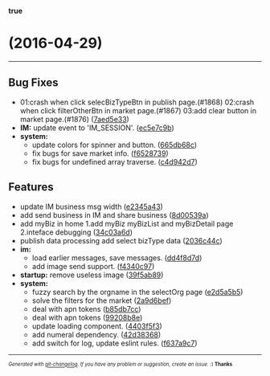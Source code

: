 __true__

#   (2016-04-29)



---

## Bug Fixes

-  01:crash when click selecBizTypeBtn in publish page.(#1868)        02:crash when click filterOtherBtn in market page.(#1867)        03:add clear button in market page.(#1876)
  ([7aed5e33](http://192.168.64.208/tianjin/fas-app/commits/7aed5e330c1fcf80f1c228484f5196d4ae375a2e))
- **IM:** update event to 'IM_SESSION'.
  ([ec5e7c9b](http://192.168.64.208/tianjin/fas-app/commits/ec5e7c9bef47fbc02506618b414abc80c6a883b0))
- **system:**
  - update colors for spinner and button.
  ([665db68c](http://192.168.64.208/tianjin/fas-app/commits/665db68c7b7c98caa256b0c0c5aec9f257fd890b))
  - fix bugs for save market info.
  ([f6528739](http://192.168.64.208/tianjin/fas-app/commits/f65287393eeb41132b17b5cc6e235f447d31a845))
  - fix bugs for undefined array traverse.
  ([c4d942d7](http://192.168.64.208/tianjin/fas-app/commits/c4d942d708c12e185217dabbc49a37d0f3e65f8e))


## Features

- update IM business msg width
  ([e2345a43](http://192.168.64.208/tianjin/fas-app/commits/e2345a437154452f78fa30d7ce4f4dd347c52425))
- add send business in IM and share business
  ([8d00539a](http://192.168.64.208/tianjin/fas-app/commits/8d00539af23664df397f935939a20c8c60072b13))
- add myBiz in home 1.add myBiz myBizList and myBizDetail page 2.inteface debugging
  ([34c03a6d](http://192.168.64.208/tianjin/fas-app/commits/34c03a6dec9e070338c72d193dbcf75dd2c8e86e))
- publish data processing add select bizType data
  ([2036c44c](http://192.168.64.208/tianjin/fas-app/commits/2036c44c74a5e79fa9027558abbecd713666d67f))
- **im:**
  - load earlier messages, save messages.
  ([dd4f8d7d](http://192.168.64.208/tianjin/fas-app/commits/dd4f8d7d9d6d9e403863c938e1bdf5a6ed71e019))
  - add image send support.
  ([f4340c97](http://192.168.64.208/tianjin/fas-app/commits/f4340c9736f32a916547b970895260e282f02751))
- **startup:** remove useless image
  ([39f5ab89](http://192.168.64.208/tianjin/fas-app/commits/39f5ab891c50396080d2d183926488f5ff00abd3))
- **system:**
  - fuzzy  search by the orgname in the  selectOrg page
  ([e2d5a5b5](http://192.168.64.208/tianjin/fas-app/commits/e2d5a5b5018ff1646d779c0861f702654383f596))
  - solve the filters for the market
  ([2a9d6bef](http://192.168.64.208/tianjin/fas-app/commits/2a9d6bef2c030cb30ad35bcdb477a2194499c26e))
  - deal with apn tokens
  ([b85db7cc](http://192.168.64.208/tianjin/fas-app/commits/b85db7ccf3d244955e3fe77564ff60888ee70272))
  - deal with apn tokens
  ([99208b8e](http://192.168.64.208/tianjin/fas-app/commits/99208b8e7ac0e055fc544bb00bde6105356525ac))
  - update loading component.
  ([4403f5f3](http://192.168.64.208/tianjin/fas-app/commits/4403f5f30995c6dc776c9867c3f236f09cd6c24c))
  - add numeral dependency.
  ([42d38368](http://192.168.64.208/tianjin/fas-app/commits/42d383686c7fbcd388f5f1669cc53dd292afcfee))
  - add switch for log, update eslint rules.
  ([f637a9c7](http://192.168.64.208/tianjin/fas-app/commits/f637a9c77342706c1f78114f896e66c1f113f3bf))



---
<sub><sup>*Generated with [git-changelog](https://github.com/rafinskipg/git-changelog). If you have any problem or suggestion, create an issue.* :) **Thanks** </sub></sup>
